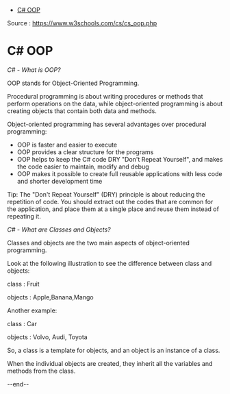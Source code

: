 
- [C# OOP](#c-oop)

Source : https://www.w3schools.com/cs/cs_oop.php

# C# OOP

*C# - What is OOP?*

OOP stands for Object-Oriented Programming.

Procedural programming is about writing procedures or methods that perform operations on the data, while object-oriented programming is about creating objects that contain both data and methods.

Object-oriented programming has several advantages over procedural programming:

- OOP is faster and easier to execute
- OOP provides a clear structure for the programs
- OOP helps to keep the C# code DRY "Don't Repeat Yourself", and makes the code easier to maintain, modify and debug
- OOP makes it possible to create full reusable applications with less code and shorter development time

Tip: The "Don't Repeat Yourself" (DRY) principle is about reducing the repetition of code. You should extract out the codes that are common for the application, and place them at a single place and reuse them instead of repeating it.

*C# - What are Classes and Objects?*

Classes and objects are the two main aspects of object-oriented programming.

Look at the following illustration to see the difference between class and objects:

class : Fruit

objects : Apple,Banana,Mango

Another example:

class : Car

objects : Volvo, Audi, Toyota

So, a class is a template for objects, and an object is an instance of a class.

When the individual objects are created, they inherit all the variables and methods from the class.

--end--

